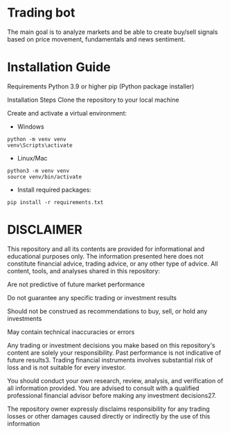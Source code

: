 # Trading bot

The main goal is to analyze markets and be able to create buy/sell signals based on price movement, fundamentals and news sentiment.

# Installation Guide
Requirements
Python 3.9 or higher
pip (Python package installer)

Installation Steps
Clone the repository to your local machine

Create and activate a virtual environment:
* Windows
```
python -m venv venv
venv\Scripts\activate
```

* Linux/Mac
```
python3 -m venv venv
source venv/bin/activate
```

* Install required packages:
```
pip install -r requirements.txt
```

# DISCLAIMER
This repository and all its contents are provided for informational and educational purposes only. The information presented here does not constitute financial advice, trading advice, or any other type of advice. All content, tools, and analyses shared in this repository:

Are not predictive of future market performance

Do not guarantee any specific trading or investment results

Should not be construed as recommendations to buy, sell, or hold any investments

May contain technical inaccuracies or errors

Any trading or investment decisions you make based on this repository's content are solely your responsibility. Past performance is not indicative of future results3. Trading financial instruments involves substantial risk of loss and is not suitable for every investor.

You should conduct your own research, review, analysis, and verification of all information provided. You are advised to consult with a qualified professional financial advisor before making any investment decisions27.

The repository owner expressly disclaims responsibility for any trading losses or other damages caused directly or indirectly by the use of this information

